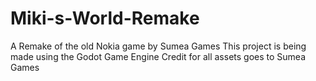 # Miki-s-World-Remake
A Remake of the old Nokia game by Sumea Games
This project is being made using the Godot Game Engine
Credit for all assets goes to Sumea Games
